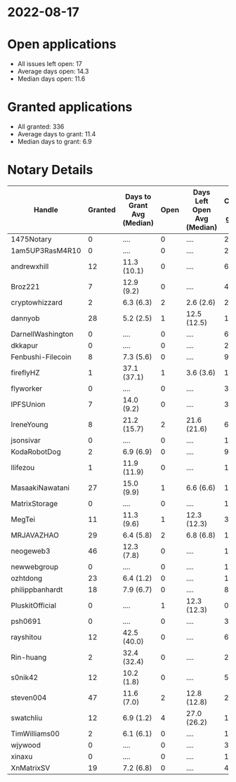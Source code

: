 2022-08-17
==========

# Open applications

- All issues left open: 17
- Average days open: 14.3
- Median days open: 11.6

# Granted applications

- All granted: 336
- Average days to grant: 11.4
- Median days to grant: 6.9

# Notary Details

| Handle            |   Granted | Days to Grant Avg (Median)   |   Open | Days Left Open Avg (Median)   |   Closed (no grant) |
|-------------------|-----------|------------------------------|--------|-------------------------------|---------------------|
| 1475Notary        |         0 | ....                         |      0 | ....                          |                   2 |
| 1am5UP3RasM4R10   |         0 | ....                         |      0 | ....                          |                   2 |
| andrewxhill       |        12 | 11.3  (10.1)                 |      0 | ....                          |                  69 |
| Broz221           |         7 | 12.9  (9.2)                  |      0 | ....                          |                  41 |
| cryptowhizzard    |         2 | 6.3  (6.3)                   |      2 | 2.6  (2.6)                    |                  23 |
| dannyob           |        28 | 5.2  (2.5)                   |      1 | 12.5  (12.5)                  |                 142 |
| DarnellWashington |         0 | ....                         |      0 | ....                          |                   6 |
| dkkapur           |         0 | ....                         |      0 | ....                          |                   2 |
| Fenbushi-Filecoin |         8 | 7.3  (5.6)                   |      0 | ....                          |                  93 |
| fireflyHZ         |         1 | 37.1  (37.1)                 |      1 | 3.6  (3.6)                    |                   1 |
| flyworker         |         0 | ....                         |      0 | ....                          |                   3 |
| IPFSUnion         |         7 | 14.0  (9.2)                  |      0 | ....                          |                  33 |
| IreneYoung        |         8 | 21.2  (15.7)                 |      2 | 21.6  (21.6)                  |                  60 |
| jsonsivar         |         0 | ....                         |      0 | ....                          |                  13 |
| KodaRobotDog      |         2 | 6.9  (6.9)                   |      0 | ....                          |                   9 |
| llifezou          |         1 | 11.9  (11.9)                 |      0 | ....                          |                   1 |
| MasaakiNawatani   |        27 | 15.0  (9.9)                  |      1 | 6.6  (6.6)                    |                 119 |
| MatrixStorage     |         0 | ....                         |      0 | ....                          |                   1 |
| MegTei            |        11 | 11.3  (9.6)                  |      1 | 12.3  (12.3)                  |                  31 |
| MRJAVAZHAO        |        29 | 6.4  (5.8)                   |      2 | 6.8  (6.8)                    |                 123 |
| neogeweb3         |        46 | 12.3  (7.8)                  |      0 | ....                          |                 144 |
| newwebgroup       |         0 | ....                         |      0 | ....                          |                   1 |
| ozhtdong          |        23 | 6.4  (1.2)                   |      0 | ....                          |                 126 |
| philippbanhardt   |        18 | 7.9  (6.7)                   |      0 | ....                          |                  81 |
| PluskitOfficial   |         0 | ....                         |      1 | 12.3  (12.3)                  |                   0 |
| psh0691           |         0 | ....                         |      0 | ....                          |                   3 |
| rayshitou         |        12 | 42.5  (40.0)                 |      0 | ....                          |                  66 |
| Rin-huang         |         2 | 32.4  (32.4)                 |      0 | ....                          |                   2 |
| s0nik42           |        12 | 10.2  (1.8)                  |      0 | ....                          |                  51 |
| steven004         |        47 | 11.6  (7.0)                  |      2 | 12.8  (12.8)                  |                 200 |
| swatchliu         |        12 | 6.9  (1.2)                   |      4 | 27.0  (26.2)                  |                 108 |
| TimWilliams00     |         2 | 6.1  (6.1)                   |      0 | ....                          |                  14 |
| wjywood           |         0 | ....                         |      0 | ....                          |                  39 |
| xinaxu            |         0 | ....                         |      0 | ....                          |                   1 |
| XnMatrixSV        |        19 | 7.2  (6.8)                   |      0 | ....                          |                  41 |